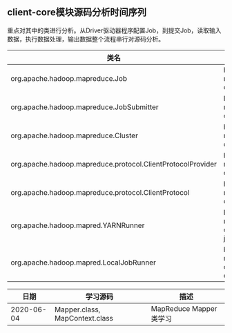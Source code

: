 ## client-core模块源码分析时间序列

重点对其中的类进行分析。从Driver驱动器程序配置Job，到提交Job，读取输入数据，执行数据处理，输出数据整个流程串行对源码分析。

| 类名                                                        | 所属模块                          | 剖析日期   |
| ----------------------------------------------------------- | --------------------------------- | ---------- |
| org.apache.hadoop.mapreduce.Job                             | hadoop-mapreduce-client-core      | 2020/04/26 |
| org.apache.hadoop.mapreduce.JobSubmitter                    | hadoop-mapreduce-client-core      | 2020/04/27 |
| org.apache.hadoop.mapreduce.Cluster                         | hadoop-mapreduce-client-core      | 2020/04/28 |
| org.apache.hadoop.mapreduce.protocol.ClientProtocolProvider | hadoop-mapreduce-client-core      | 2020/04/28 |
| org.apache.hadoop.mapreduce.protocol.ClientProtocol         | hadoop-mapreduce-client-core      | 2020/04/29 |
| org.apache.hadoop.mapred.YARNRunner                         | hadoop-mapreduce-client-jobclient | 2020/04/29 |
| org.apache.hadoop.mapred.LocalJobRunner                     | hadoop-mapreduce-client-common    | 2020/04/29 |

| 日期       | 学习源码                       | 描述                   |
| ---------- | ------------------------------ | ---------------------- |
| 2020-06-04 | Mapper.class, MapContext.class | MapReduce Mapper类学习 |